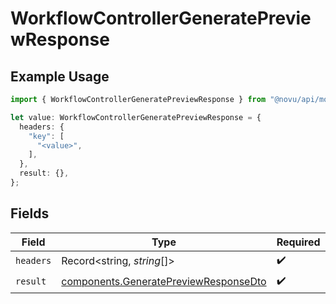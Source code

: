 # WorkflowControllerGeneratePreviewResponse

## Example Usage

```typescript
import { WorkflowControllerGeneratePreviewResponse } from "@novu/api/models/operations";

let value: WorkflowControllerGeneratePreviewResponse = {
  headers: {
    "key": [
      "<value>",
    ],
  },
  result: {},
};
```

## Fields

| Field                                                                                          | Type                                                                                           | Required                                                                                       | Description                                                                                    |
| ---------------------------------------------------------------------------------------------- | ---------------------------------------------------------------------------------------------- | ---------------------------------------------------------------------------------------------- | ---------------------------------------------------------------------------------------------- |
| `headers`                                                                                      | Record<string, *string*[]>                                                                     | :heavy_check_mark:                                                                             | N/A                                                                                            |
| `result`                                                                                       | [components.GeneratePreviewResponseDto](../../models/components/generatepreviewresponsedto.md) | :heavy_check_mark:                                                                             | N/A                                                                                            |